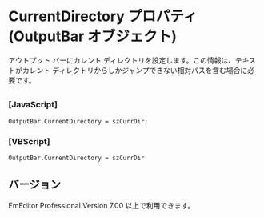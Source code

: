# CurrentDirectory プロパティ (OutputBar オブジェクト)

アウトプット バーにカレント ディレクトリを設定します。この情報は、テキストがカレント ディレクトリからしかジャンプできない相対パスを含む場合に必要です。

## 

### \[JavaScript\]

```
OutputBar.CurrentDirectory = szCurrDir;
```

### \[VBScript\]

```
OutputBar.CurrentDirectory = szCurrDir
```

## バージョン

EmEditor Professional Version 7.00 以上で利用できます。
